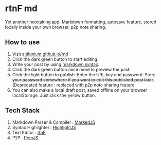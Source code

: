 # rtnF md
Yet another notetaking app. Markdown formatting, autosave feature, stored locally inside your own browser, p2p note sharing.

## How to use

1. Visit [altilunium.github.io/md](altilunium.github.io/md)
2. Click the dark green button to start editing.
3. Write your post by using [markdown syntax](https://daringfireball.net/projects/markdown/syntax.text).
4. Click the dark green button once more to preview the post.
5. ~~Click the light button to publish. Enter the URL key and password. Store your password somewhere if you want to edit this published post later.~~ (Deprecated feature : replaced with [p2p note sharing feature](https://rtnf.bearblog.dev/experimenting-with-peerjs/)
6. You can also make a local draft post, saved offline on your browser localStorage. Just click the yellow button.


## Tech Stack
1. Markdown Parser & Compiler : [MarkedJS](https://marked.js.org/)
2. Syntax Highlighter : [HighlightJS](https://highlightjs.org/)
3. Text Editor : [rtnF](https://github.com/altilunium/rtnf)
4. P2P : [PeerJS](https://peerjs.com)


